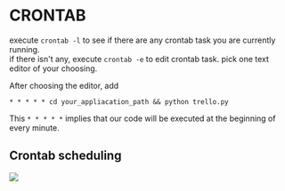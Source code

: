 # CRONTAB
execute 
```crontab -l```
to see if there are any crontab task you are currently running.<br />
if there isn't any, execute ```crontab -e``` to edit crontab task.
pick one text editor of your choosing. <br />

After choosing the editor, add
```
* * * * * cd your_appliacation_path && python trello.py
```
This ``` * * * * * ``` implies that our code will be executed at the beginning of every minute. <br />

## Crontab scheduling
![](https://i2.wp.com/www.adminschoice.com/wp-content/uploads/2009/12/crontab-layout.png?resize=640%2C284)
